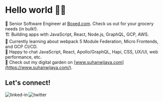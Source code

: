 # Hello world 🖖🏻 

👷  Senior Software Engineer at [Boxed.com](https://www.boxed.com). Check us out for your grocery needs (in bulk!).  
🏗  Building apps with JavaScript, React, Node.js, GraphQL, GCP, AWS.   
🌱  Currently learning about webpack 5 Module Federation, Micro Frontends, and GCP CI/CD.   
💬  Happy to chat JavaScript, React, Apollo/GraphQL, Hapi, CSS, UX/UI, web performance, etc.  
🧠  Check out my digital garden on [www.suhanwijaya.com](https://www.suhanwijaya.com/).  


<!--
**suhanw/suhanw** is a ✨ _special_ ✨ repository because its `README.md` (this file) appears on your GitHub profile.

Here are some ideas to get you started:

- 🔭 I’m currently working on ...
- 🌱 I’m currently learning ...
- 👯 I’m looking to collaborate on ...
- 🤔 I’m looking for help with ...
- 💬 Ask me about ...
- 📫 How to reach me: ...
- 😄 Pronouns: ...
- ⚡ Fun fact: ...
-->


## Let's connect!
[<img align="left" alt="linked-in" src="https://img.shields.io/badge/linkedin-%230077B5.svg?&style=for-the-badge&logo=linkedin&logoColor=white" />](https://www.linkedin.com/in/suhanwijaya)
[<img align="left" alt="twitter" src="https://img.shields.io/badge/twitter-%231DA1F2.svg?&style=for-the-badge&logo=twitter&logoColor=white" />](https://twitter.com/suhanw)

